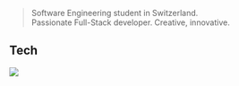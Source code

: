 > Software Engineering student in Switzerland. <br>
> Passionate Full-Stack developer. Creative, innovative.

## Tech
<img src="https://skillicons.dev/icons?i=html,css,js,ts,nodejs,express,nextjs,react,vite,angular,java,maven,mysql,mongodb,firebase,jest,postman,cs,dotnet,docker,cloudflare,aws,linux,bash,replit,lua,robloxstudio,azure,notion,md,figma,ps,xd"/>
